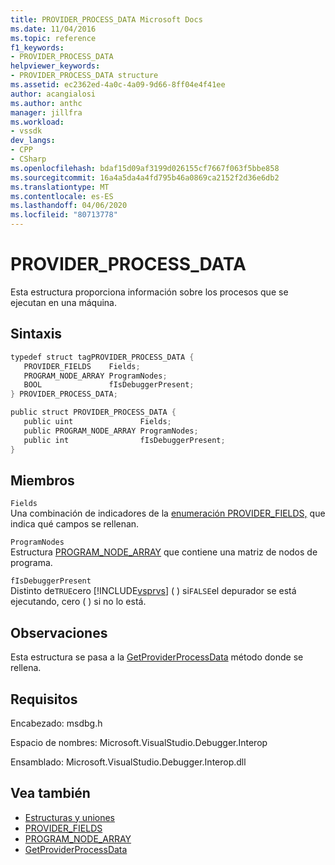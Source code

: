 ```yaml
---
title: PROVIDER_PROCESS_DATA Microsoft Docs
ms.date: 11/04/2016
ms.topic: reference
f1_keywords:
- PROVIDER_PROCESS_DATA
helpviewer_keywords:
- PROVIDER_PROCESS_DATA structure
ms.assetid: ec2362ed-4a0c-4a09-9d66-8ff04e4f41ee
author: acangialosi
ms.author: anthc
manager: jillfra
ms.workload:
- vssdk
dev_langs:
- CPP
- CSharp
ms.openlocfilehash: bdaf15d09af3199d026155cf7667f063f5bbe858
ms.sourcegitcommit: 16a4a5da4a4fd795b46a0869ca2152f2d36e6db2
ms.translationtype: MT
ms.contentlocale: es-ES
ms.lasthandoff: 04/06/2020
ms.locfileid: "80713778"
---
```

# <a name="provider_process_data"></a>PROVIDER_PROCESS_DATA
Esta estructura proporciona información sobre los procesos que se ejecutan en una máquina.

## <a name="syntax"></a>Sintaxis

```cpp
typedef struct tagPROVIDER_PROCESS_DATA {
   PROVIDER_FIELDS    Fields;
   PROGRAM_NODE_ARRAY ProgramNodes;
   BOOL               fIsDebuggerPresent;
} PROVIDER_PROCESS_DATA;
```

```csharp
public struct PROVIDER_PROCESS_DATA {
   public uint               Fields;
   public PROGRAM_NODE_ARRAY ProgramNodes;
   public int                fIsDebuggerPresent;
}
```

## <a name="members"></a>Miembros
 `Fields`\
 Una combinación de indicadores de la [enumeración PROVIDER_FIELDS,](../../../extensibility/debugger/reference/provider-fields.md) que indica qué campos se rellenan.

 `ProgramNodes`\
 Estructura [PROGRAM_NODE_ARRAY](../../../extensibility/debugger/reference/program-node-array.md) que contiene una matriz de nodos de programa.

 `fIsDebuggerPresent`\
 Distinto de`TRUE`cero [!INCLUDE[vsprvs](../../../code-quality/includes/vsprvs_md.md)] ( ) si`FALSE`el depurador se está ejecutando, cero ( ) si no lo está.

## <a name="remarks"></a>Observaciones
 Esta estructura se pasa a la [GetProviderProcessData](../../../extensibility/debugger/reference/idebugprogramprovider2-getproviderprocessdata.md) método donde se rellena.

## <a name="requirements"></a>Requisitos
 Encabezado: msdbg.h

 Espacio de nombres: Microsoft.VisualStudio.Debugger.Interop

 Ensamblado: Microsoft.VisualStudio.Debugger.Interop.dll

## <a name="see-also"></a>Vea también
- [Estructuras y uniones](../../../extensibility/debugger/reference/structures-and-unions.md)
- [PROVIDER_FIELDS](../../../extensibility/debugger/reference/provider-fields.md)
- [PROGRAM_NODE_ARRAY](../../../extensibility/debugger/reference/program-node-array.md)
- [GetProviderProcessData](../../../extensibility/debugger/reference/idebugprogramprovider2-getproviderprocessdata.md)
